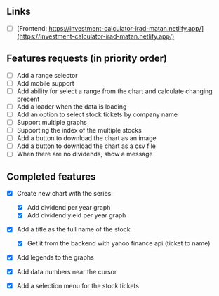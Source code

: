 ## Links
- [ ] [Frontend: https://investment-calculator-irad-matan.netlify.app/](https://investment-calculator-irad-matan.netlify.app/)

## Features requests (in priority order)
- [ ] Add a range selector
- [ ] Add mobile support
- [ ] Add ability for select a range from the chart and calculate changing precent
- [ ] Add a loader when the data is loading
- [ ] Add an option to select stock tickets by company name
- [ ] Support multiple graphs
- [ ] Supporting the index of the multiple stocks
- [ ] Add a button to download the chart as an image
- [ ] Add a button to download the chart as a csv file
- [ ] When there are no dividends, show a message

## Completed features
- [x] Create new chart with the series:
    - [x] Add dividend per year graph
    - [x] Add dividend yield per year graph
- [x] Add a title as the full name of the stock
    - [x] Get it from the backend with yahoo finance api (ticket to name)
- [x] Add legends to the graphs
- [x] Add data numbers near the cursor
- [x] Add a selection menu for the stock tickets


